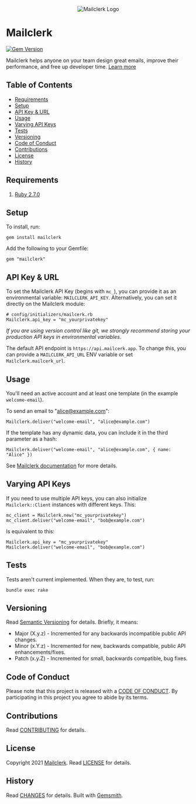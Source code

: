 <p align="center">
  <img src="mailcerk.png" alt="Mailclerk Logo"/>
</p>

# Mailclerk

[![Gem Version](https://badge.fury.io/rb/Mailclerk-ruby.svg)](http://badge.fury.io/rb/Mailclerk-ruby)

Mailclerk helps anyone on your team design great emails, improve their performance, and free up developer time. [Learn more](https://mailclerk.app/)

<!-- Tocer[start]: Auto-generated, don't remove. -->

## Table of Contents

  - [Requirements](#requirements)
  - [Setup](#setup)
  - [API Key & URL](#api-key--url)
  - [Usage](#usage)
  - [Varying API Keys](#varying-api-keys)
  - [Tests](#tests)
  - [Versioning](#versioning)
  - [Code of Conduct](#code-of-conduct)
  - [Contributions](#contributions)
  - [License](#license)
  - [History](#history)

<!-- Tocer[finish]: Auto-generated, don't remove. -->

## Requirements

1. [Ruby 2.7.0](https://www.ruby-lang.org)

## Setup

To install, run:

```
gem install mailclerk
```

Add the following to your Gemfile:

```
gem "mailclerk"
```

## API Key & URL

To set the Mailclerk API Key (begins with `mc_`), you can provide it as an
environmental variable: `MAILCLERK_API_KEY`. Alternatively, you can
set it directly on the Mailclerk module:

```
# config/initializers/mailcerk.rb
Mailclerk.api_key = "mc_yourprivatekey"
```

_If you are using version control like git, we strongly recommend storing your
production API keys in environmental variables_.

The default API endpoint is `https://api.mailcerk.app`. To change this, you
can provide a `MAILCLERK_API_URL` ENV variable or set `Mailclerk.mailcerk_url`.

## Usage

You'll need an active account and at least one template (in the example `welcome-email`).

To send an email to "alice@example.com":

```
Mailclerk.deliver("welcome-email", "alice@example.com")
```

If the template has any dynamic data, you can include it in the third parameter
as a hash:

```
Mailclerk.deliver("welcome-email", "alice@example.com", { name: "Alice" })
```

See [Mailclerk documentation](https://dashboard.mailclerk.app/docs) for more details.

## Varying API Keys

If you need to use multiple API keys, you can also initialize `Mailclerk::Client`
instances with different keys. This:

```
mc_client = Mailclerk.new("mc_yourprivatekey")
mc_client.deliver("welcome-email", "bob@example.com")
```

Is equivalent to this:

```
Mailclerk.api_key = "mc_yourprivatekey"
Mailclerk.deliver("welcome-email", "bob@example.com")
```

## Tests

Tests aren't current implemented. When they are, to test, run:

```
bundle exec rake
```

## Versioning

Read [Semantic Versioning](https://semver.org) for details. Briefly, it means:

- Major (X.y.z) - Incremented for any backwards incompatible public API changes.
- Minor (x.Y.z) - Incremented for new, backwards compatible, public API enhancements/fixes.
- Patch (x.y.Z) - Incremented for small, backwards compatible, bug fixes.

## Code of Conduct

Please note that this project is released with a [CODE OF CONDUCT](CODE_OF_CONDUCT.md). By
participating in this project you agree to abide by its terms.

## Contributions

Read [CONTRIBUTING](CONTRIBUTING.md) for details.

## License

Copyright 2021 [Mailclerk](https://mailclerk.app/).
Read [LICENSE](LICENSE.md) for details.

## History

Read [CHANGES](CHANGES.md) for details.
Built with [Gemsmith](https://github.com/bkuhlmann/gemsmith).
